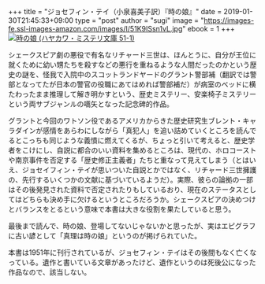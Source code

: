+++
title = "ジョセフィン・テイ（小泉喜美子訳）『時の娘』"
date = 2019-01-30T21:45:33+09:00
type = "post"
author = "sugi"
image = "https://images-fe.ssl-images-amazon.com/images/I/51K9ISsn1vL.jpg"
ebook = 1
+++
<a href="http://www.amazon.co.jp/exec/obidos/ASIN/4150727015/chezsugi-22/ref=nosim/" name="amazletlink" target="_blank"><img src="https://images-fe.ssl-images-amazon.com/images/I/51K9ISsn1vL.jpg" alt="時の娘 (ハヤカワ・ミステリ文庫 51-1)" class="alignleft" /></a>

シェークスピア劇の悪役で有名なリチャード三世は、ほんとうに、自分が王位に就くために幼い甥たちを殺すなどの悪行を重ねるような人間だったのかという歴史の謎を、怪我で入院中のスコットランドヤードのグラント警部補（翻訳では警部となってたが日本の警官の役職にあてはめれば警部補だ）が病室のベッドに横たわったまま推理して解き明かすという、歴史ミステリー、安楽椅子ミステリーという両サブジャンルの嚆矢となった記念碑的作品。

グラントと今回のワトソン役であるアメリカからきた歴史研究生ブレント・キャラダインが感情をあらわにしながら「真犯人」を追い詰めていくところを読んでるとこっちも同じような義憤に燃えてくるが、ちょっと引いて考えると、歴史学者をこけにし、自説に都合のいい資料を集めるところは、現代の、ホロコーストや南京事件を否定する「歴史修正主義者」たちと重なって見えてしまう（とはいえ、ジョセイフィン・テイが思いついた自説とかではなく、リチャード三世擁護の、先行するいくつかの文献に基づいているようだ）。実際、彼らの論拠の一部はその後発見された資料で否定されたりもしているおり、現在のステータスとしてはどちらも決め手に欠けるというところだろうか。シェークスピアの決めつけとバランスをとるという意味で本書は大きな役割を果たしていると思う。

最後まで読んで、時の娘、登場してないじゃないかと思ったが、実はエピグラフに古い諺として「真理は時の娘」というのが掲げられていた。

本書は1951年に刊行されているが、ジョセフィン・テイはその後間もなく亡くなっている。遺作と書いている文章があったけど、遺作というのは死後公になった作品なので、該当しない。